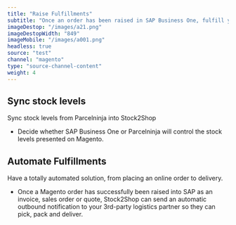 ```yaml
---
title: "Raise Fulfillments"
subtitle: "Once an order has been raised in SAP Business One, fulfill your order with one of our logistics partners."
imageDestop: "/images/a21.png"
imageDestopWidth: "849"
imageMobile: "/images/a001.png"
headless: true
source: "test"
channel: "magento"
type: "source-channel-content"
weight: 4
---
```


## Sync stock levels
Sync stock levels from Parcelninja into Stock2Shop

- Decide whether SAP Business One or Parcelninja will control the stock levels presented on Magento.

## Automate Fulfillments 
Have a totally automated solution, from placing an online order to delivery.

- Once a Magento order has successfully been raised into SAP as an invoice, sales order or quote, Stock2Shop can send an automatic outbound notification to your 3rd-party logistics partner so they can pick, pack and deliver. 